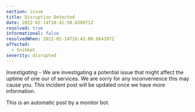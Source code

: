 ```yaml
---
section: issue
title: Disruption Detected
date: 2022-02-14T10:41:50.830971Z
resolved: true
informational: false
resolvedWhen: 2022-02-14T10:43:00.684297Z
affected:
  - Snikket
severity: disrupted
---
```

*Investigating* - We are investigating a potential issue that might affect the uptime of one our of services. We are sorry for any inconvenience this may cause you. This incident post will be updated once we have more information.

This is an automatic post by a monitor bot.
        